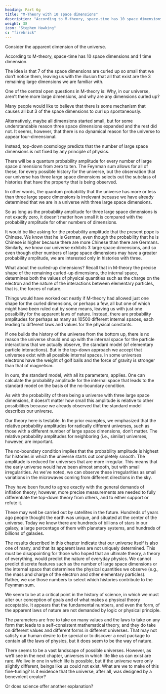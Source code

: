 ```yaml
---
heading: Part 6g
title: "M-Theory with 10 space dimensions"
description: "According to M-theory, space-time has 10 space dimensions and 1 time dimension"
weight: 38
icon: "Stephen Hawking"
c: "firebrick"
---
```



Consider the apparent dimension of the universe. 

According to M-theory, space-time has 10 space dimensions and 1 time dimension. 

The idea is that 7 of the space dimensions are curled up so small that we don’t notice them, leaving us with the illusion that all that exist are the 3 remaining large dimensions we are familiar with. 

One of the central open questions in M-theory is: Why, in our universe, aren’t there more large dimensions, and why are any dimensions curled up? 

Many people would like to believe that there is some mechanism that causes all but 3 of the space dimensions to curl up spontaneously. 

Alternatively, maybe all dimensions started small, but for some understandable reason three space dimensions expanded and the rest did not. It seems, however, that there is no dynamical reason for the universe to appear four-dimensional. 

Instead, top-down cosmology predicts that the number of large space dimensions is not fixed by any
principle of physics. 

There will be a quantum probability amplitude for every number of large space dimensions from zero to ten. The Feynman sum allows for all of these, for every possible history for the universe, but the observation that our universe has three large space dimensions
selects out the subclass of histories that have the property that is being observed.

In other words, the quantum probability that the universe has more or less than three large space dimensions is
irrelevant because we have already determined that we are in a universe with three large space
dimensions. 

So as long as the probability amplitude for three large space dimensions is not exactly zero, it doesn’t matter how small it is compared with the probability amplitude for other numbers of dimensions. 

It would be like asking for the probability amplitude that the present pope is Chinese. We know that he is German, even though the probability that he is Chinese is higher because there are more Chinese than there are Germans. Similarly, we know our universe exhibits 3 large space dimensions, and so even though other numbers of large space dimensions may have a greater probability amplitude, we are interested only in histories with three.

What about the curled-up dimensions? Recall that in M-theory the precise shape of the remaining curled-up dimensions, the internal space, determines both the values of physical quantities such as the charge on the electron and the nature of the interactions between elementary particles, that is, the forces of nature. 

Things would have worked out neatly if M-theory had allowed just one shape for the curled dimensions, or perhaps a few, all but one of which might have been ruled out by some means, leaving us with just one possibility for the apparent laws of nature. Instead, there are
probability amplitudes for perhaps as many as 10500 different internal spaces, each leading to different laws and values for the physical constants.

If one builds the history of the universe from the bottom up, there is no reason the universe should end up with the internal space for the particle interactions that we actually observe, the standard model (of elementary particle interactions). But in the top-down approach we accept that universes exist with all possible internal spaces. In some universes electrons have the weight of golf balls and the force of gravity is stronger than that of magnetism. 

In ours, the standard model, with all its parameters, applies. One can calculate the probability amplitude for the internal space that leads to the standard model on the basis of the no-boundary condition. 

As with the probability of there being a universe with three large space dimensions, it doesn’t matter how small this amplitude is relative to other possibilities because we already observed that the standard model describes our universe.

Our theory here is testable. In the prior examples, we emphasized that the relative probability amplitudes for radically different universes, such as those with a different number of large space dimensions, don’t matter. The relative probability amplitudes for
neighboring (i.e., similar) universes, however, are important. 

The no-boundary condition implies that the probability amplitude is highest for histories in which the universe starts out completely
smooth. The amplitude is reduced for universes that are more irregular. This means that the early universe would have been almost smooth, but with small irregularities. As we’ve noted, we can observe these irregularities as small variations in the microwaves coming from different directions in the sky. 

They have been found to agree exactly with the general demands of inflation theory; however, more precise measurements are needed to fully differentiate the top-down theory from others, and to either support or refute it.

These may well be carried out by satellites in the future. Hundreds of years ago people thought the earth was unique, and situated at the center of the universe. Today we know there are hundreds of billions of stars in our galaxy, a large percentage of them with planetary systems, and hundreds of billions of galaxies. 

The results described in this chapter indicate that our universe itself is also one of many, and that its apparent laws are not uniquely determined. This must be disappointing for those who hoped that an ultimate theory, a theory of everything, would predict the nature of everyday physics. We cannot predict discrete features such as the number of large space dimensions or the internal space that determines the physical quantities we observe (e.g., the mass and charge of the electron and other elementary particles). Rather, we use those numbers to select which histories contribute to the Feynman sum. 

We seem to be at a critical point in the history of science, in which we must alter our conception of goals and of what makes a physical theory acceptable. It appears that the fundamental numbers, and even the form, of the apparent laws of nature are not demanded by logic or physical principle.

The parameters are free to take on many values and the laws to take on any form that leads to a self-consistent mathematical theory, and they do take on different values and different forms in different universes. That may not satisfy our human desire to be special or to discover a neat package to contain all the laws of physics, but it does seem to be the way of nature.

There seems to be a vast landscape of possible universes. However, as we’ll see in the next chapter, universes in which life like us can exist are rare. We live in one in which life is possible, but if the universe were only slightly different, beings like us could not exist. What are we to make of this fine-tuning? Is it evidence that the universe, after all, was designed by a benevolent creator?

Or does science offer another explanation?
